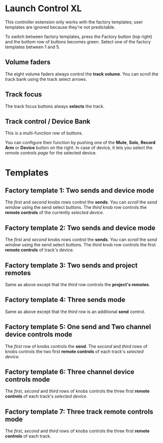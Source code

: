 # Launch Control XL

This controller extension only works with the factory templates; user templates are ignored because they're not predictable.

To switch between factory templates, press the Factory button (top right) and the bottom row of buttons becomes green.
Select one of the factory templates between 1 and 5.

## Volume faders

The eight volume faders always control the **track volume**. You can scroll the track bank using the track select arrows.

## Track focus

The track focus buttons always **selects** the track.

## Track control / Device Bank

This is a multi-function row of buttons.

You can configure their function by pushing one of the **Mute**, **Solo**, **Record Arm** or **Device** button on the right.
In case of device, it lets you select the *remote controls page* for the selected device.

# Templates

## Factory template 1: Two sends and device mode

The *first* and *second* knobs rows control the **sends**. You can *scroll* the *send window* using the send select buttons.
The *third* knob row controls the **remote controls** of the currently *selected device*.

## Factory template 2: Two sends and device mode

The *first* and *second* knobs rows control the **sends**. You can *scroll* the *send window* using the send select buttons.
The *third* knob row controls the first **remote controls** of track's device.

## Factory template 3: Two sends and project remotes

Same as above except that the *third* row controls the **project's remotes**.

## Factory template 4: Three sends mode

Same as above except that the *third* row is an additional **send** control.

## Factory template 5: One send and Two channel device controls mode

The *first* row of knobs controls the **send**.
The *second* and *third* rows of knobs controls the two first **remote controls** of each track's *selected device*.

## Factory template 6: Three channel device controls mode

The *first*, *second* and *third* rows of knobs controls the three first **remote controls** of each track's *selected device*.

## Factory template 7: Three track remote controls mode

The *first*, *second* and *third* rows of knobs controls the three first **remote controls** of each track.
